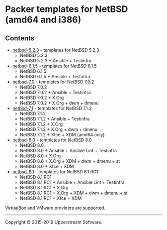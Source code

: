 # Packer templates for NetBSD (amd64 and i386)

## Contents

* [netbsd-5.2.3](netbsd-5.2.3/README.mdown) - templates for NetBSD 5.2.3
    * NetBSD 5.2.3
    * NetBSD 5.2.3 + Ansible + Testinfra
* [netbsd-6.1.5](netbsd-6.1.5/README.mdown) - templates for NetBSD 6.1.5
    * NetBSD 6.1.5
    * NetBSD 6.1.5 + Ansible + Testinfra
* [netbsd-7.0](netbsd-7.0/README.mdown) - templates for NetBSD 7.0.2
    * NetBSD 7.0.2
    * NetBSD 7.0.2 + Ansible + Testinfra
    * NetBSD 7.0.2 + X.Org
    * NetBSD 7.0.2 + X.Org + dwm + dmenu
* [netbsd-7.1](netbsd-7.1/README.mdown) - templates for NetBSD 7.1.2
    * NetBSD 7.1.2
    * NetBSD 7.1.2 + Ansible + Testinfra
    * NetBSD 7.1.2 + X.Org
    * NetBSD 7.1.2 + X.Org + dwm + dmenu
    * NetBSD 7.1.2 + Xfce + XDM (amd64 only)
* [netbsd-8.0](netbsd-8.0/README.mdown) - templates for NetBSD 8.0
    * NetBSD 8.0
    * NetBSD 8.0 + Ansible + Ansible Lint + Testinfra
    * NetBSD 8.0 + X.Org
    * NetBSD 8.0 + X.Org + XDM + dwm + dmenu + st
    * NetBSD 8.0 + Xfce + XDM
* [netbsd-8.1](netbsd-8.1/README.mdown) - templates for NetBSD 8.1 RC1
    * NetBSD 8.1 RC1
    * NetBSD 8.1 RC1 + Ansible + Ansible Lint + Testinfra
    * NetBSD 8.1 RC1 + X.Org
    * NetBSD 8.1 RC1 + X.Org + XDM + dwm + dmenu + st
    * NetBSD 8.1 RC1 + Xfce + XDM

VirtualBox and VMware providers are supported.

- - -

Copyright &copy; 2015-2019 Upperstream Software.
